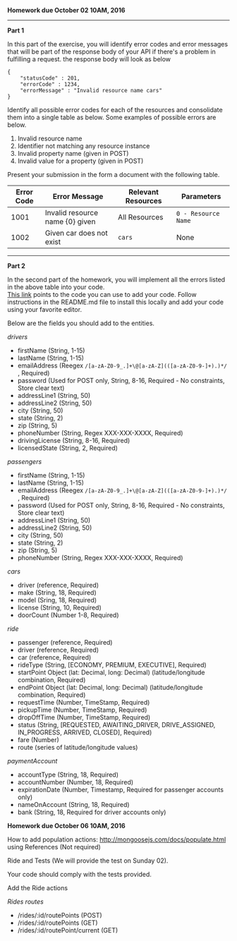 **Homework due October 02 10AM, 2016**

----

**Part 1**

In this part of the exercise, you will identify error codes and error messages that will be part of the response body of your API if there's a problem
in fulfilling a request. the response body will look as below

```
{
    "statusCode" : 201,
    "errorCode" : 1234,
    "errorMessage" : "Invalid resource name cars"
}

```

Identify all possible error codes for each of the resources and consolidate them into a single table as below. Some
examples of possible errors are below.

1. Invalid resource name
2. Identifier not matching any resource instance
3. Invalid property name (given in POST)
4. Invalid value for a property (given in POST)

Present your submission in the form a document with the following table.

Error Code  | Error Message    | Relevant Resources  | Parameters
----------- | ----------|------------ |-----
 1001  | Invalid resource name {0} given  | All Resources  | `0 - Resource Name`
1002 | Given car does not exist | `cars` | None

----

**Part 2**

In the second part of the homework, you will implement all the errors listed in the above table into your code.  
[This link](https://bitbucket.org/appcmusv/transportation-express-api) points to the code you can use to add your code.
Follow instructions in the README.md file to install this locally and add your code using your favorite editor.

Below are the fields you should add to the entities.

_drivers_

- firstName (String, 1-15)
- lastName (String, 1-15)
- emailAddress (Reegex `/[a-zA-Z0-9_.]+\@[a-zA-Z](([a-zA-Z0-9-]+).)*/` , Required)
- password (Used for POST only, String, 8-16, Required - No constraints, Store clear text)
- addressLine1 (String, 50)
- addressLine2 (String, 50)
- city (String, 50)
- state (String, 2)
- zip (String, 5)
- phoneNumber (String, Regex XXX-XXX-XXXX, Required)
- drivingLicense (String, 8-16, Required)
- licensedState (String, 2, Required)

_passengers_

- firstName (String, 1-15)
- lastName (String, 1-15)
- emailAddress (Reegex `/[a-zA-Z0-9_.]+\@[a-zA-Z](([a-zA-Z0-9-]+).)*/` , Required)
- password (Used for POST only, String, 8-16, Required - No constraints, Store clear text)
- addressLine1 (String, 50)
- addressLine2 (String, 50)
- city (String, 50)
- state (String, 2)
- zip (String, 5)
- phoneNumber (String, Regex XXX-XXX-XXXX, Required)

_cars_

- driver (reference, Required)
- make (String, 18, Required)
- model (Sring, 18, Required)
- license (String, 10, Required)
- doorCount (Number 1-8, Required)

_ride_

- passenger (reference, Required)
- driver (reference, Required)
- car (reference, Required)
- rideType (String, [ECONOMY, PREMIUM, EXECUTIVE], Required)
- startPoint  Object (lat: Decimal, long: Decimal) (latitude/longitude combination, Required)
- endPoint Object (lat: Decimal, long: Decimal) (latitude/longitude combination, Required)
- requestTime (Number, TimeStamp, Required)
- pickupTime (Number, TimeStamp, Required)
- dropOffTime (Number, TimeStamp, Required)
- status (String, [REQUESTED, AWAITING_DRIVER, DRIVE_ASSIGNED, IN_PROGRESS, ARRIVED, CLOSED], Required)
- fare (Number)
- route (series of latitude/longitude values)

_paymentAccount_

- accountType (String, 18, Required)
- accountNumber (Number, 18, Required)
- expirationDate (Number, Timestamp, Required for passenger accounts only)
- nameOnAccount (String, 18, Required)
- bank (String, 18, Required for driver accounts only)

**Homework due October 06 10AM, 2016**

How to add population actions: http://mongoosejs.com/docs/populate.html using References (Not required)

Ride and Tests (We will provide the test on Sunday 02).

Your code should comply with the tests provided.

Add the Ride actions

_Rides routes_
- /rides/:id/routePoints (POST)
- /rides/:id/routePoints (GET)
- /rides/:id/routePoint/current (GET)
